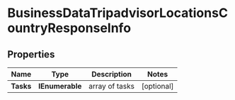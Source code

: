# BusinessDataTripadvisorLocationsCountryResponseInfo


## Properties

| Name | Type | Description | Notes |
|------------ | ------------- | ------------- | -------------|
**Tasks** | **IEnumerable<BusinessDataTripadvisorLocationsCountryTaskInfo>** | array of tasks |[optional]|